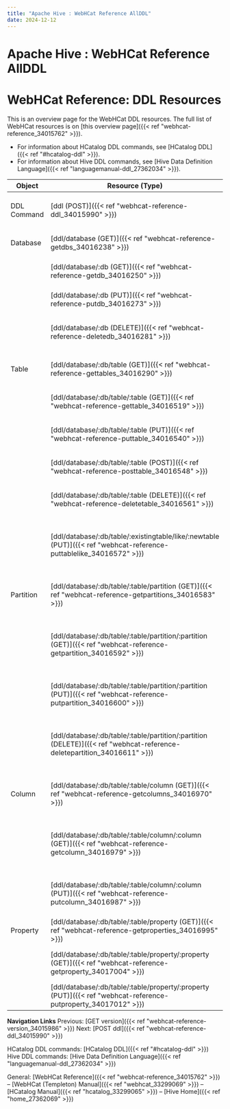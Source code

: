 ```yaml
---
title: "Apache Hive : WebHCat Reference AllDDL"
date: 2024-12-12
---
```










# Apache Hive : WebHCat Reference AllDDL






# WebHCat Reference: DDL Resources

This is an overview page for the WebHCat DDL resources. The full list of WebHCat resources is on [this overview page]({{< ref "webhcat-reference_34015762" >}}).

* For information about HCatalog DDL commands, see [HCatalog DDL]({{< ref "#hcatalog-ddl" >}}).
* For information about Hive DDL commands, see [Hive Data Definition Language]({{< ref "languagemanual-ddl_27362034" >}}).

  




| Object | Resource (Type) | Description |
| --- | --- | --- |
| DDL Command | [ddl (POST)]({{< ref "webhcat-reference-ddl_34015990" >}}) | Perform an HCatalog DDL command. |
| Database | [ddl/database (GET)]({{< ref "webhcat-reference-getdbs_34016238" >}}) | List HCatalog databases. |
|   | [ddl/database/:db (GET)]({{< ref "webhcat-reference-getdb_34016250" >}}) | Describe an HCatalog database. |
|   | [ddl/database/:db (PUT)]({{< ref "webhcat-reference-putdb_34016273" >}}) | Create an HCatalog database. |
|   | [ddl/database/:db (DELETE)]({{< ref "webhcat-reference-deletedb_34016281" >}}) | Delete (drop) an HCatalog database. |
| Table | [ddl/database/:db/table (GET)]({{< ref "webhcat-reference-gettables_34016290" >}}) | List the tables in an HCatalog database. |
|   | [ddl/database/:db/table/:table (GET)]({{< ref "webhcat-reference-gettable_34016519" >}}) | Describe an HCatalog table. |
|   | [ddl/database/:db/table/:table (PUT)]({{< ref "webhcat-reference-puttable_34016540" >}}) | Create a new HCatalog table. |
|   | [ddl/database/:db/table/:table (POST)]({{< ref "webhcat-reference-posttable_34016548" >}}) | Rename an HCatalog table. |
|   | [ddl/database/:db/table/:table (DELETE)]({{< ref "webhcat-reference-deletetable_34016561" >}}) | Delete (drop) an HCatalog table. |
|   | [ddl/database/:db/table/:existingtable/like/:newtable (PUT)]({{< ref "webhcat-reference-puttablelike_34016572" >}}) | Create a new HCatalog table like an existing one. |
| Partition | [ddl/database/:db/table/:table/partition (GET)]({{< ref "webhcat-reference-getpartitions_34016583" >}}) | List all partitions in an HCatalog table. |
|   | [ddl/database/:db/table/:table/partition/:partition (GET)]({{< ref "webhcat-reference-getpartition_34016592" >}}) | Describe a single partition in an HCatalog table. |
|   | [ddl/database/:db/table/:table/partition/:partition (PUT)]({{< ref "webhcat-reference-putpartition_34016600" >}}) | Create a partition in an HCatalog table. |
|   | [ddl/database/:db/table/:table/partition/:partition (DELETE)]({{< ref "webhcat-reference-deletepartition_34016611" >}}) | Delete (drop) a partition in an HCatalog table. |
| Column | [ddl/database/:db/table/:table/column (GET)]({{< ref "webhcat-reference-getcolumns_34016970" >}}) | List the columns in an HCatalog table. |
|   | [ddl/database/:db/table/:table/column/:column (GET)]({{< ref "webhcat-reference-getcolumn_34016979" >}}) | Describe a single column in an HCatalog table. |
|   | [ddl/database/:db/table/:table/column/:column (PUT)]({{< ref "webhcat-reference-putcolumn_34016987" >}}) | Create a column in an HCatalog table. |
| Property | [ddl/database/:db/table/:table/property (GET)]({{< ref "webhcat-reference-getproperties_34016995" >}}) | List table properties. |
|   | [ddl/database/:db/table/:table/property/:property (GET)]({{< ref "webhcat-reference-getproperty_34017004" >}}) | Return the value of a single table property. |
|   | [ddl/database/:db/table/:table/property/:property (PUT)]({{< ref "webhcat-reference-putproperty_34017012" >}}) | Set a table property. |

  


**Navigation Links**
Previous: [GET version]({{< ref "webhcat-reference-version_34015986" >}}) Next: [POST ddl]({{< ref "webhcat-reference-ddl_34015990" >}})

HCatalog DDL commands: [HCatalog DDL]({{< ref "#hcatalog-ddl" >}}) Hive DDL commands: [Hive Data Definition Language]({{< ref "languagemanual-ddl_27362034" >}})

General: [WebHCat Reference]({{< ref "webhcat-reference_34015762" >}}) – [WebHCat (Templeton) Manual]({{< ref "webhcat_33299069" >}}) – [HCatalog Manual]({{< ref "hcatalog_33299065" >}}) – [Hive Home]({{< ref "home_27362069" >}})




 

 

